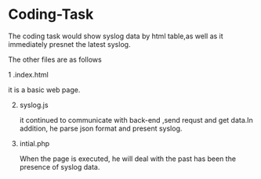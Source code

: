 Coding-Task
===========

The coding task would show syslog data by html table,as well as it immediately presnet the latest syslog.

The other files are as follows

1 .index.html 

   it is a basic web page.

2. syslog.js 

   it continued to communicate with back-end ,send requst and get data.In addition, he parse 
   json format and present syslog. 
   
3. intial.php 

   When the page is executed, he will deal with the past has been the presence of syslog data.
   
